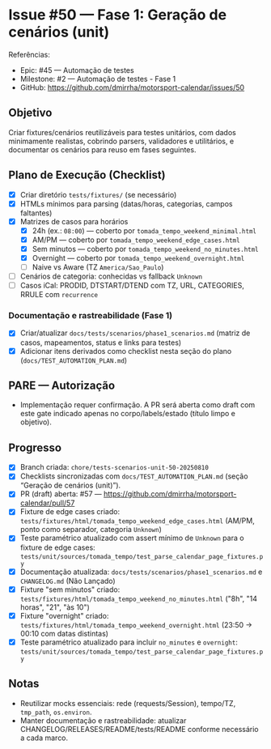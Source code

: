 # Issue #50 — Fase 1: Geração de cenários (unit)

Referências:
- Epic: #45 — Automação de testes
- Milestone: #2 — Automação de testes - Fase 1
- GitHub: https://github.com/dmirrha/motorsport-calendar/issues/50

## Objetivo
Criar fixtures/cenários reutilizáveis para testes unitários, com dados minimamente realistas, cobrindo parsers, validadores e utilitários, e documentar os cenários para reuso em fases seguintes.

## Plano de Execução (Checklist)
- [x] Criar diretório `tests/fixtures/` (se necessário)
- [x] HTMLs mínimos para parsing (datas/horas, categorias, campos faltantes)
 - [x] Matrizes de casos para horários
   - [x] 24h (ex.: `08:00`) — coberto por `tomada_tempo_weekend_minimal.html`
   - [x] AM/PM — coberto por `tomada_tempo_weekend_edge_cases.html`
   - [x] Sem minutos — coberto por `tomada_tempo_weekend_no_minutes.html`
   - [x] Overnight — coberto por `tomada_tempo_weekend_overnight.html`
   - [ ] Naive vs Aware (TZ `America/Sao_Paulo`)
- [ ] Cenários de categoria: conhecidas vs fallback `Unknown`
- [ ] Casos iCal: PRODID, DTSTART/DTEND com TZ, URL, CATEGORIES, RRULE com `recurrence`

### Documentação e rastreabilidade (Fase 1)
- [x] Criar/atualizar `docs/tests/scenarios/phase1_scenarios.md` (matriz de casos, mapeamentos, status e links para testes)
 - [x] Adicionar itens derivados como checklist nesta seção do plano (`docs/TEST_AUTOMATION_PLAN.md`)

## PARE — Autorização
- Implementação requer confirmação. A PR será aberta como draft com este gate indicado apenas no corpo/labels/estado (título limpo e objetivo).

## Progresso
- [x] Branch criada: `chore/tests-scenarios-unit-50-20250810`
- [x] Checklists sincronizadas com `docs/TEST_AUTOMATION_PLAN.md` (seção “Geração de cenários (unit)”).
 - [x] PR (draft) aberta: #57 — https://github.com/dmirrha/motorsport-calendar/pull/57
 - [x] Fixture de edge cases criado: `tests/fixtures/html/tomada_tempo_weekend_edge_cases.html` (AM/PM, ponto como separador, categoria `Unknown`)
 - [x] Teste paramétrico atualizado com assert mínimo de `Unknown` para o fixture de edge cases: `tests/unit/sources/tomada_tempo/test_parse_calendar_page_fixtures.py`
 - [x] Documentação atualizada: `docs/tests/scenarios/phase1_scenarios.md` e `CHANGELOG.md` (Não Lançado)
 - [x] Fixture "sem minutos" criado: `tests/fixtures/html/tomada_tempo_weekend_no_minutes.html` ("8h", "14 horas", "21", "às 10")
 - [x] Fixture "overnight" criado: `tests/fixtures/html/tomada_tempo_weekend_overnight.html` (23:50 → 00:10 com datas distintas)
 - [x] Teste paramétrico atualizado para incluir `no_minutes` e `overnight`: `tests/unit/sources/tomada_tempo/test_parse_calendar_page_fixtures.py`

## Notas
- Reutilizar mocks essenciais: rede (requests/Session), tempo/TZ, `tmp_path`, `os.environ`.
- Manter documentação e rastreabilidade: atualizar CHANGELOG/RELEASES/README/tests/README conforme necessário a cada marco.
